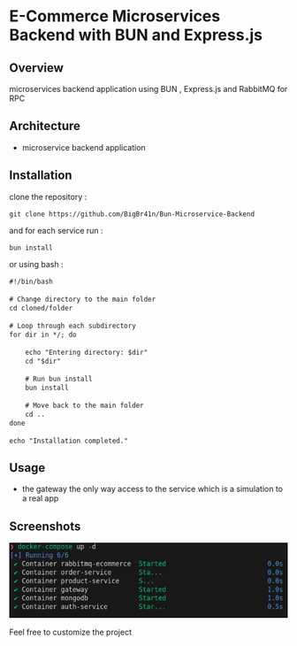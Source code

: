 # E-Commerce Microservices Backend with BUN and Express.js

## Overview

microservices backend application using BUN ,
Express.js and RabbitMQ for RPC

## Architecture

- microservice backend application

## Installation

clone the repository :

```
git clone https://github.com/BigBr41n/Bun-Microservice-Backend
```

and for each service run :

```
bun install
```

or using bash :

```
#!/bin/bash

# Change directory to the main folder
cd cloned/folder

# Loop through each subdirectory
for dir in */; do

    echo "Entering directory: $dir"
    cd "$dir"

    # Run bun install
    bun install

    # Move back to the main folder
    cd ..
done

echo "Installation completed."

```

## Usage

- the gateway the only way access to the service which is a simulation to a real app

## Screenshots

![Screenshot 1](./result-docker.png)

Feel free to customize the project
